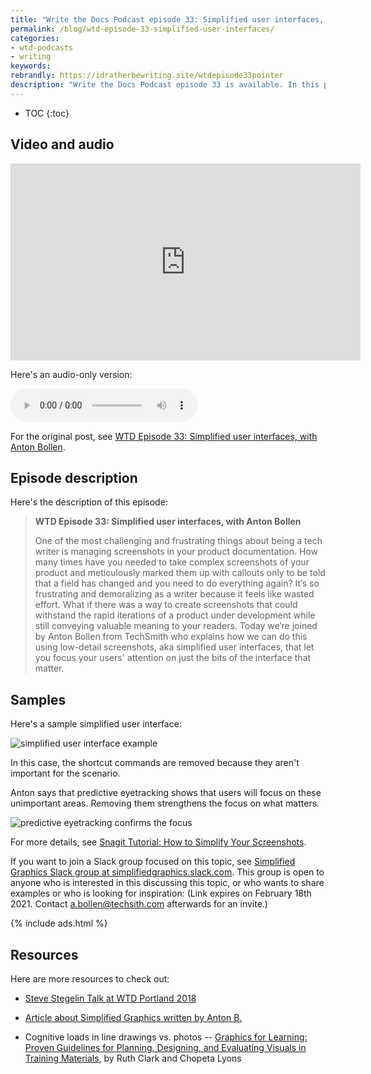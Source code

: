 ```yaml
---
title: "Write the Docs Podcast episode 33: Simplified user interfaces, with Anton Bollen"
permalink: /blog/wtd-episode-33-simplified-user-interfaces/
categories:
- wtd-podcasts
- writing
keywords:
rebrandly: https://idratherbewriting.site/wtdepisode33pointer
description: "Write the Docs Podcast episode 33 is available. In this podcast, we chat with Anton Bollen from Techsmith about using simplified user interfaces with screenshots. A simplified user interface reduces the unimportant elements so the user's attention focuses only on what matters."
---
```


* TOC
{:toc}

## Video and audio

<iframe width="560" height="315" src="https://www.youtube.com/embed/F7l790ziLig" frameborder="0" allow="accelerometer; autoplay; clipboard-write; encrypted-media; gyroscope; picture-in-picture" allowfullscreen></iframe>

Here's an audio-only version:

<audio controls src="https://dts.podtrac.com/redirect.mp3/s3.us-west-1.wasabisys.com/writethedocs-podcast/wtdpodcast_episode33_simplified_user_interfaces.mp3" type="audio/mpeg"></audio>

For the original post, see [WTD Episode 33: Simplified user interfaces, with Anton Bollen](https://podcast.writethedocs.org/2021/01/17/episode-33-simplified-graphics/).

## Episode description

Here's the description of this episode:

> **WTD Episode 33: Simplified user interfaces, with Anton Bollen**
>
> One of the most challenging and frustrating things about being a tech writer is managing screenshots in your product documentation. How many times have you needed to take complex screenshots of your product and meticulously marked them up with callouts only to be told that a field has changed and you need to do everything again? It’s so frustrating and demoralizing as a writer because it feels like wasted effort. What if there was a way to create screenshots that could withstand the rapid iterations of a product under development while still conveying valuable meaning to your readers. Today we’re joined by Anton Bollen from TechSmith who explains how we can do this using low-detail screenshots, aka simplified user interfaces, that let you focus your users' attention on just the bits of the interface that matter.

## Samples

Here's a sample simplified user interface:

<img src="{{site.media}}/episode33-suiexample.png" alt="simplified user interface example" />

In this case, the shortcut commands are removed because they aren't important for the scenario.

Anton says that predictive eyetracking shows that users will focus on these unimportant areas. Removing them strengthens the focus on what matters.

<img src="{{site.media}}/episode33-eyetracking.png" alt="predictive eyetracking confirms the focus" />

For more details, see [Snagit Tutorial: How to Simplify Your Screenshots](https://www.techsmith.com/tutorial-snagit-simplify.html).

If you want to join a Slack group focused on this topic, see [Simplified Graphics Slack group at simplifiedgraphics.slack.com](https://join.slack.com/t/simplifiedgraphics/shared_invite/zt-854cf16o-WAze1qv~6fjZwTyvnlXFOA). This group is open to anyone who is interested in this discussing this topic, or who wants to share examples or who is looking for inspiration:  (Link expires on February 18th 2021. Contact a.bollen@techsith.com afterwards for an invite.)

{% include ads.html %}

## Resources

Here are more resources to check out:

* [Steve Stegelin Talk at WTD Portland 2018](https://www.writethedocs.org/videos/portland/2018/graphic-content-warning-the-pros-cons-and-alternatives-to-screenshots-steve-stegelin/)

* [Article about Simplified Graphics written by Anton B.](https://www.linkedin.com/pulse/simplified-graphics-meet-new-design-style-technical-anton-bollen/)

* Cognitive loads in line drawings vs. photos -- <a href="http://www.amazon.com/Graphics-Learning-Guidelines-Designing-Evaluating/dp/0470547448">Graphics for Learning: Proven Guidelines for Planning, Designing, and Evaluating Visuals in Training Materials</a>, by Ruth Clark and Chopeta Lyons
